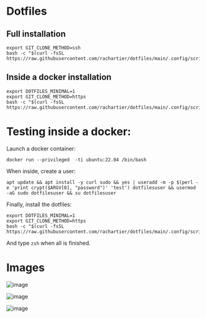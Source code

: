 # Dotfiles

Full installation
--------------------

```
export GIT_CLONE_METHOD=ssh
bash -c "$(curl -fsSL https://raw.githubusercontent.com/rachartier/dotfiles/main/.config/scripts/first_install.sh)"
```

Inside a docker installation
--------------------

```
export DOTFILES_MINIMAL=1 
export GIT_CLONE_METHOD=https
bash -c "$(curl -fsSL https://raw.githubusercontent.com/rachartier/dotfiles/main/.config/scripts/first_install.sh)"
```

# Testing inside a docker:

Launch a docker container: 
```
docker run --privileged  -ti ubuntu:22.04 /bin/bash
```

When inside, create a user:
```
apt update && apt install -y curl sudo && yes | useradd -m -p $(perl -e 'print crypt($ARGV[0], "password")' 'test') dotfilesuser && usermod -aG sudo dotfilesuser && su dotfilesuser
```

Finally, install the dotfiles:
```
export DOTFILES_MINIMAL=1 
export GIT_CLONE_METHOD=https
bash -c "$(curl -fsSL https://raw.githubusercontent.com/rachartier/dotfiles/main/.config/scripts/first_install.sh)"
```

And type `zsh` when all is finished.


# Images

![image](https://github.com/rachartier/dotfiles/assets/2057541/84147121-17c3-4234-a2b0-a278458c78c7)

![image](https://github.com/rachartier/dotfiles/assets/2057541/97b1d57f-93ac-4462-9963-89831e9987e9)

![image](https://github.com/rachartier/dotfiles/assets/2057541/4de1e93a-e167-4bd1-8786-d28172e56e6a)

